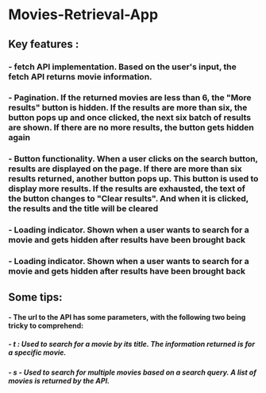 # Movies-Retrieval-App

## Key features : 

### - fetch API implementation. Based on the user's input, the fetch API returns movie information.

### - Pagination. If the returned movies are less than 6, the "More results" button is hidden. If the results are more than six, the button pops up and once clicked, the next six batch of results are shown. If there are no more results, the button gets hidden again

### - Button functionality. When a user clicks on the search button, results are displayed on the page. If there are more than six results returned, another button pops up. This button is used to display more results. If the results are exhausted, the text of  the button changes to "Clear results". And when it is clicked, the results and the title will be cleared

### - Loading indicator. Shown when a user wants to search for a movie and gets hidden after results have been brought back

### - Loading indicator. Shown when a user wants to search for a movie and gets hidden after results have been brought back

## Some tips:

#### - The url to the API has some parameters, with the following two being tricky to comprehend:

#####	- t : Used to search for a movie by its title. The information returned is for a specific movie.

#####	- s - Used to search for multiple movies based on a search query. A list of movies is returned by the API.

